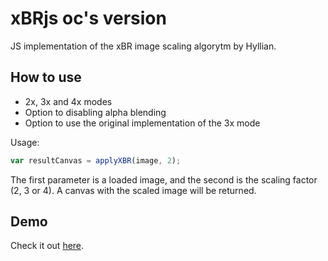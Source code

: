 xBRjs oc's version
=====

JS implementation of the xBR image scaling algorytm by Hyllian.

How to use
----------

* 2x, 3x and 4x modes
* Option to disabling alpha blending
* Option to use the original implementation of the 3x mode

Usage: 
```javascript
var resultCanvas = applyXBR(image, 2);
```
The first parameter is a loaded image, and the second is the scaling factor (2, 3 or 4).
A canvas with the scaled image will be returned.

Demo
----

Check it out [here](http://JesterOC3.github.io/xBRjs/demo/demo.html).
